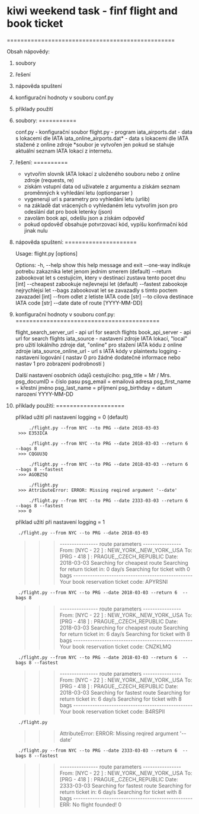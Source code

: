 # kiwi weekend task - finf flight and book ticket
=================================================

Obsah nápovědy:
1) soubory
2) řešení
3) nápověda spuštení
4) konfigurační hodnoty v souboru conf.py
5) příklady použití



1) soubory:
===========

	conf.py 					- konfigurační soubor
	flight.py 					- program
	iata_airports.dat 			- data s lokacemi dle IATA
	iata_online_airports.dat* 	- data s lokacemi dle IATA stažené z online zdroje
			*soubor je vytvořen jen pokud se stahuje aktuální seznam IATA lokací z internetu.


2) řešení:
==========

	- vytvořím slovník IATA lokací z uloženého souboru nebo z online zdroje (requests, re)
	- získám vstupní data od uživatele z argumentu a získám seznam proměnných k vyhledání letu (optionparser )
	- vygeneruji url s parametry pro vyhledání letu (urlib)
	- na základě dat vrácených o vyhledaném letu vytvořím json pro odeslání dat pro book letenky (json)
	- zavolám book api, odešlu json a získám odpověď
	- pokud opdověď obsahuje potvrzovací kód, vypíšu konfirmační kód jinak nulu

3) nápověda spuštení:
=====================

	Usage: flight.py [options]
	
	Options:
	  -h, --help       show this help message and exit
	  --one-way        indikuje potrebu zakaznika letet jenom jednim smerem
	                    (default)
	  --return		   zabookovat let s cestujicim, ktery v destinaci zustava
	                    tento pocet dnu [int]
	  --cheapest       zabookuje nejlevnejsi let (default)
	  --fastest        zabookoje nejrychlejsi let
	  --bags	       zabookovat let se zavazadly s timto poctem zavazadel
	                    [int]
	  --from 	       odlet z letiste IATA code [str]
	  --to             cilova destinace IATA code [str]
	  --date		   date of route [YYYY-MM-DD]


4) konfigurační hodnoty v souboru conf.py:
==========================================

	flight_search_server_url		- api url for search flights
	book_api_server					- api url for search flights 
	iata_source 					- nastavení zdroje IATA lokací, "local" pro užití lokálního zdroje dat, "online" pro stažení IATA kódu z online zdroje
	iata_source_online_url			- url s IATA kódy v plaintextu
	logging 						- nastavení logování ( nastav 0 pro žádné dodatečné informace nebo nastav 1 pro zobrazení podrobností )
	
	Další nastavení osobních údajů cestujícího:
	psg_title 		=  Mr / Mrs.
	psg_documID 	=  číslo pasu
	psg_email 		=  emailová adresa
	psg_first_name 	=  křestní jméno
	psg_last_name 	=  příjmení
	psg_birthday 	=  datum narození YYYY-MM-DD


5) příklady použití: 
====================

	příklad užití při nastavení logging = 0 (default)
 

		 	./flight.py --from NYC --to PRG --date 2018-03-03
		>>> E353ICA
		
		 	./flight.py --from NYC --to PRG --date 2018-03-03 --return 6  --bags 8
		>>> CQGUU3Q
		
			./flight.py --from NYC --to PRG --date 2018-03-03 --return 6  --bags 8 --fastest
		>>> AGOBZ5Q
		
			./flight.py
		>>> AttributeError: ERROR: Missing reqired argument '--date' 
		
		 	./flight.py --from NYC --to PRG --date 2333-03-03 --return 6  --bags 8 --fastest
		>>> 0


	příklad užití při nastavení logging = 1

		./flight.py --from NYC --to PRG --date 2018-03-03
	>>>	---------------- route parameters ----------------
		From: [NYC - 22 ] : NEW_YORK,_NEW_YORK,_USA
		To:   [PRG - 418 ] : PRAGUE,_CZECH_REPUBLIC
		Date: 2018-03-03
		Searching for cheapest route
		Searching for return ticket in: 0 day/s
		Searching for ticket with 0 bags
		--------------------------------------------------
		Your book reservation ticket code: 
		APYRSNI
		
		
		./flight.py --from NYC --to PRG --date 2018-03-03 --return 6  --bags 8
	>>>	---------------- route parameters ----------------
		From: [NYC - 22 ] : NEW_YORK,_NEW_YORK,_USA
		To:   [PRG - 418 ] : PRAGUE,_CZECH_REPUBLIC
		Date: 2018-03-03
		Searching for cheapest route
		Searching for return ticket in: 6 day/s
		Searching for ticket with 8 bags
		--------------------------------------------------
		Your book reservation ticket code: 
		CNZKLMQ
		
		
		./flight.py --from NYC --to PRG --date 2018-03-03 --return 6  --bags 8 --fastest
	>>>	---------------- route parameters ----------------
		From: [NYC - 22 ] : NEW_YORK,_NEW_YORK,_USA
		To:   [PRG - 418 ] : PRAGUE,_CZECH_REPUBLIC
		Date: 2018-03-03
		Searching for fastest route
		Searching for return ticket in: 6 day/s
		Searching for ticket with 8 bags
		--------------------------------------------------
		Your book reservation ticket code: 
		B4RSPII
		
		
		./flight.py
	>>> AttributeError: ERROR: Missing reqired argument '--date' 
		
		
		
		./flight.py --from NYC --to PRG --date 2333-03-03 --return 6  --bags 8 --fastest
	>>>	---------------- route parameters ----------------
		From: [NYC - 22 ] : NEW_YORK,_NEW_YORK,_USA
		To:   [PRG - 418 ] : PRAGUE,_CZECH_REPUBLIC
		Date: 2333-03-03
		Searching for fastest route
		Searching for return ticket in: 6 day/s
		Searching for ticket with 8 bags
		--------------------------------------------------
		ERR: No flight founded! 
		0
